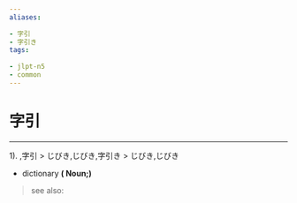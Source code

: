 ```yaml
---
aliases:
    
- 字引
- 字引き
tags:
    
- jlpt-n5
- common
---
```


# 字引
---
1).
,字引 > じびき,じびき,字引き > じびき,じびき

- dictionary
**( Noun;)**
> see also: 
            